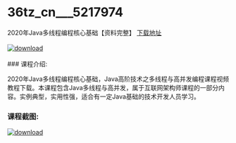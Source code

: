 # 36tz_cn___5217974
2020年Java多线程编程核心基础【资料完整】
[下载地址](http://www.36tz.cn/article/5217974 "下载地址")
<br/></br>[![download](http://36tz.cn/muke_img/2021_01_1-118-300x153.png "下载地址")](http://www.36tz.cn/article/5217974 "下载地址")
<br/></br>### 课程介绍:
 
2020年Java多线程编程核心基础，Java高阶技术之多线程与高并发编程课程视频教程下载。本课程包含Java多线程与高并发，属于互联网架构师课程的一部分内容。实例典型，实用性强，适合有一定Java基础的技术开发人员学习。

### 课程截图:
[![download](http://36tz.cn/muke_img/2021_01_2-135.png "下载地址")](http://www.36tz.cn/article/5217974 "下载地址")
